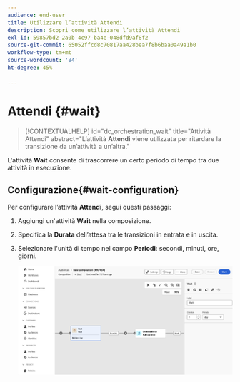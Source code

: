 ```yaml
---
audience: end-user
title: Utilizzare l’attività Attendi
description: Scopri come utilizzare l’attività Attendi
exl-id: 59857bd2-2a0b-4c97-ba4e-048dfd9af8f2
source-git-commit: 65052ffcd8c70817aa428bea7f8b6baa0a49a1b0
workflow-type: tm+mt
source-wordcount: '84'
ht-degree: 45%

---
```


# Attendi {#wait}

>[!CONTEXTUALHELP]
>id="dc_orchestration_wait"
>title="Attività Attendi"
>abstract="L’attività **Attendi** viene utilizzata per ritardare la transizione da un’attività a un’altra."

L&#39;attività **Wait** consente di trascorrere un certo periodo di tempo tra due attività in esecuzione.

## Configurazione{#wait-configuration}

Per configurare l’attività **Attendi**, segui questi passaggi:

1. Aggiungi un&#39;attività **Wait** nella composizione.

1. Specifica la **Durata** dell’attesa tra le transizioni in entrata e in uscita.

1. Selezionare l&#39;unità di tempo nel campo **Periodi**: secondi, minuti, ore, giorni.

   ![](../assets/wait.png)
